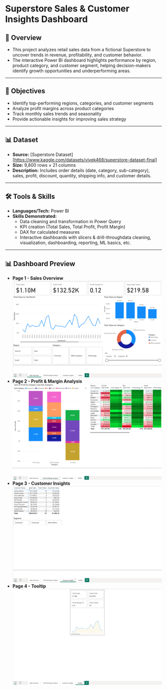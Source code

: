 # Superstore Sales & Customer Insights Dashboard

## 📖 Overview
- This project analyzes retail sales data from a fictional Superstore to uncover trends in revenue, profitability, and customer behavior.
- The interactive Power BI dashboard highlights performance by region, product category, and customer segment, helping decision-makers identify growth opportunities and underperforming areas.
---

## 🎯 Objectives
- Identify top-performing regions, categories, and customer segments
- Analyze profit margins across product categories
- Track monthly sales trends and seasonality
- Provide actionable insights for improving sales strategy

---

## 📊 Dataset
- **Source:** [Superstore Dataset][https://www.kaggle.com/datasets/vivek468/superstore-dataset-final]  
- **Size:** 9,800 rows × 21 columns
- **Description:** Includes order details (date, category, sub-category), sales, profit, discount, quantity, shipping info, and customer details.
---

## 🛠️ Tools & Skills
- **Languages/Tech:** Power BI
- **Skills Demonstrated:**
  - Data cleaning and transformation in Power Query
  - KPI creation (Total Sales, Total Profit, Profit Margin)
  - DAX for calculated measures
  - Interactive dashboards with slicers & drill-throughdata cleaning, visualization, dashboarding, reporting, ML basics, etc.  

---

## 📊 Dashboard Preview
- **Page 1 - Sales Overview**
  ![superstore-sales-dashboard](reports/sales-overview.png)
- **Page 2 - Profit & Margin Analysis**
  ![superstore-sales-dashboard](reports/profit-margin-analysis.png)
- **Page 3 - Customer Insights**
  ![superstore-sales-dashboard](reports/customer-insights.png)
- **Page 4 - Tooltip**
  ![superstore-sales-dashboard](reports/tooltip.png)
